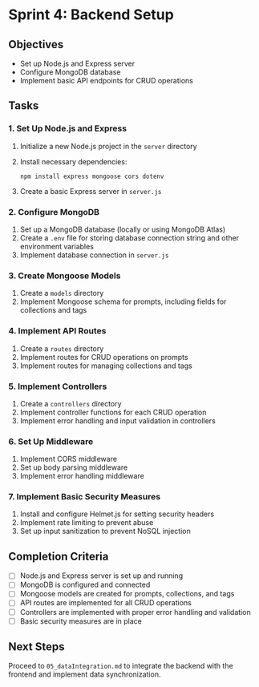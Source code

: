 # Sprint 4: Backend Setup

## Objectives

- Set up Node.js and Express server
- Configure MongoDB database
- Implement basic API endpoints for CRUD operations

## Tasks

### 1. Set Up Node.js and Express

1. Initialize a new Node.js project in the `server` directory
2. Install necessary dependencies:

   ```shell
   npm install express mongoose cors dotenv
   ```

3. Create a basic Express server in `server.js`

### 2. Configure MongoDB

1. Set up a MongoDB database (locally or using MongoDB Atlas)
2. Create a `.env` file for storing database connection string and other environment variables
3. Implement database connection in `server.js`

### 3. Create Mongoose Models

1. Create a `models` directory
2. Implement Mongoose schema for prompts, including fields for collections and tags

### 4. Implement API Routes

1. Create a `routes` directory
2. Implement routes for CRUD operations on prompts
3. Implement routes for managing collections and tags

### 5. Implement Controllers

1. Create a `controllers` directory
2. Implement controller functions for each CRUD operation
3. Implement error handling and input validation in controllers

### 6. Set Up Middleware

1. Implement CORS middleware
2. Set up body parsing middleware
3. Implement error handling middleware

### 7. Implement Basic Security Measures

1. Install and configure Helmet.js for setting security headers
2. Implement rate limiting to prevent abuse
3. Set up input sanitization to prevent NoSQL injection

## Completion Criteria

- [ ] Node.js and Express server is set up and running
- [ ] MongoDB is configured and connected
- [ ] Mongoose models are created for prompts, collections, and tags
- [ ] API routes are implemented for all CRUD operations
- [ ] Controllers are implemented with proper error handling and validation
- [ ] Basic security measures are in place

## Next Steps

Proceed to `05_dataIntegration.md` to integrate the backend with the frontend and implement data synchronization.
